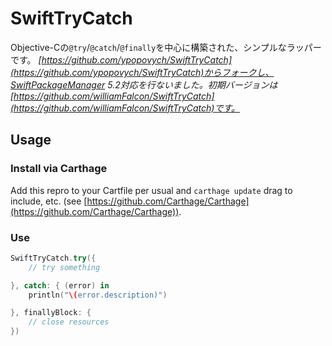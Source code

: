 # SwiftTryCatch
Objective-Cの`@try`/`@catch`/`@finally`を中心に構築された、シンプルなラッパーです。
_[https://github.com/ypopovych/SwiftTryCatch](https://github.com/ypopovych/SwiftTryCatch)からフォークし、SwiftPackageManager 5.2対応を行ないました。初期バージョンは[https://github.com/williamFalcon/SwiftTryCatch](https://github.com/williamFalcon/SwiftTryCatch)です。_

## Usage

### Install via Carthage
Add this repro to your Cartfile per usual and `carthage update` drag to include, etc. (see [https://github.com/Carthage/Carthage](https://github.com/Carthage/Carthage)).

### Use
```swift
SwiftTryCatch.try({
	// try something

}, catch: { (error) in
	println("\(error.description)")

}, finallyBlock: {
	// close resources
})
```

